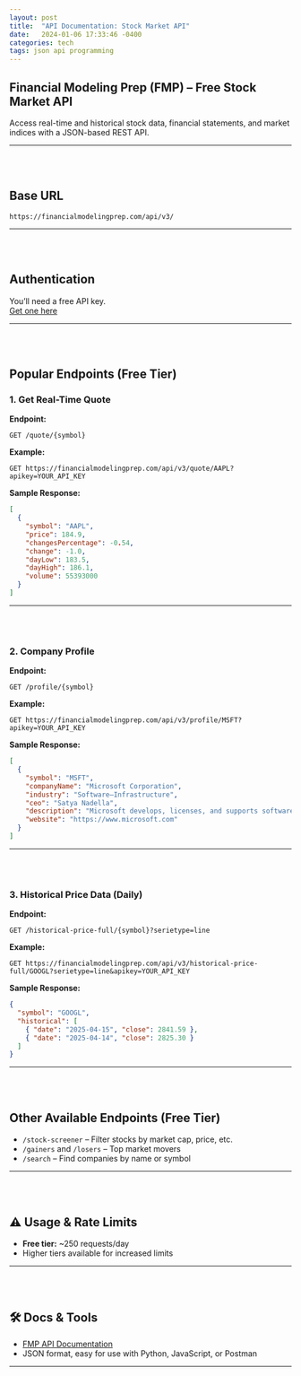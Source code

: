 ```yaml
---
layout: post
title:  "API Documentation: Stock Market API"
date:   2024-01-06 17:33:46 -0400
categories: tech
tags: json api programming
---
```


## Financial Modeling Prep (FMP) – Free Stock Market API
 

Access real-time and historical stock data, financial statements, and market indices with a JSON-based REST API.<br>

  
---
<br><br>


## Base URL

```
https://financialmodelingprep.com/api/v3/
```

---
<br><br>

## Authentication

You’ll need a free API key.  
[Get one here](https://financialmodelingprep.com/developer/docs/)

---
<br><br>

## Popular Endpoints (Free Tier)

### 1. Get Real-Time Quote

**Endpoint:**

```
GET /quote/{symbol}
```

**Example:**

```
GET https://financialmodelingprep.com/api/v3/quote/AAPL?apikey=YOUR_API_KEY
```

**Sample Response:**

```json
[
  {
    "symbol": "AAPL",
    "price": 184.9,
    "changesPercentage": -0.54,
    "change": -1.0,
    "dayLow": 183.5,
    "dayHigh": 186.1,
    "volume": 55393000
  }
]
```

---
<br><br>
### 2. Company Profile

**Endpoint:**

```
GET /profile/{symbol}
```

**Example:**

```
GET https://financialmodelingprep.com/api/v3/profile/MSFT?apikey=YOUR_API_KEY
```

**Sample Response:**

```json
[
  {
    "symbol": "MSFT",
    "companyName": "Microsoft Corporation",
    "industry": "Software—Infrastructure",
    "ceo": "Satya Nadella",
    "description": "Microsoft develops, licenses, and supports software products...",
    "website": "https://www.microsoft.com"
  }
]
```

---
<br><br>
###  3. Historical Price Data (Daily)

**Endpoint:**

```
GET /historical-price-full/{symbol}?serietype=line
```

**Example:**

```
GET https://financialmodelingprep.com/api/v3/historical-price-full/GOOGL?serietype=line&apikey=YOUR_API_KEY
```

**Sample Response:**

```json
{
  "symbol": "GOOGL",
  "historical": [
    { "date": "2025-04-15", "close": 2841.59 },
    { "date": "2025-04-14", "close": 2825.30 }
  ]
}
```

---
<br><br>
## Other Available Endpoints (Free Tier)

- `/stock-screener` – Filter stocks by market cap, price, etc.
- `/gainers` and `/losers` – Top market movers
- `/search` – Find companies by name or symbol

---
<br><br>
## ⚠️ Usage & Rate Limits

- **Free tier:** ~250 requests/day
- Higher tiers available for increased limits

---
<br><br>
## 🛠️ Docs & Tools

- [FMP API Documentation](https://financialmodelingprep.com/developer/docs)
- JSON format, easy for use with Python, JavaScript, or Postman

---
